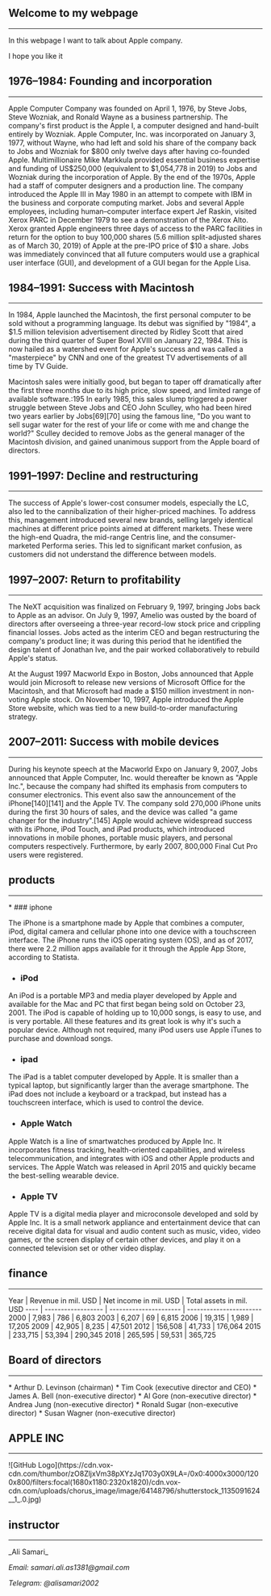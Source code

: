## Welcome to my webpage
<hr>
<P> In this webpage I want to talk about Apple company.</p>
<p> I hope you like it </P>

## 1976–1984: Founding and incorporation
<hr>
Apple Computer Company was founded on April 1, 1976, by Steve Jobs, Steve Wozniak, and Ronald Wayne as a business partnership. The company's first product is the Apple I, a computer designed and hand-built entirely by Wozniak.
Apple Computer, Inc. was incorporated on January 3, 1977, without Wayne, who had left and sold his share of the company back to Jobs and Wozniak for $800 only twelve days after having co-founded Apple. Multimillionaire Mike Markkula provided essential business expertise and funding of US$250,000 (equivalent to $1,054,778 in 2019) to Jobs and Wozniak during the incorporation of Apple.
By the end of the 1970s, Apple had a staff of computer designers and a production line. The company introduced the Apple III in May 1980 in an attempt to compete with IBM in the business and corporate computing market.
Jobs and several Apple employees, including human–computer interface expert Jef Raskin, visited Xerox PARC in December 1979 to see a demonstration of the Xerox Alto. Xerox granted Apple engineers three days of access to the PARC facilities in return for the option to buy 100,000 shares (5.6 million split-adjusted shares as of March 30, 2019) of Apple at the pre-IPO price of $10 a share.
Jobs was immediately convinced that all future computers would use a graphical user interface (GUI), and development of a GUI began for the Apple Lisa.

## 1984–1991: Success with Macintosh
<hr>
In 1984, Apple launched the Macintosh, the first personal computer to be sold without a programming language. Its debut was signified by "1984", a $1.5 million television advertisement directed by Ridley Scott that aired during the third quarter of Super Bowl XVIII on January 22, 1984. This is now hailed as a watershed event for Apple's success and was called a "masterpiece" by CNN and one of the greatest TV advertisements of all time by TV Guide.

Macintosh sales were initially good, but began to taper off dramatically after the first three months due to its high price, slow speed, and limited range of available software.:195 In early 1985, this sales slump triggered a power struggle between Steve Jobs and CEO John Sculley, who had been hired two years earlier by Jobs[69][70] using the famous line, "Do you want to sell sugar water for the rest of your life or come with me and change the world?" Sculley decided to remove Jobs as the general manager of the Macintosh division, and gained unanimous support from the Apple board of directors.

## 1991–1997: Decline and restructuring
<hr>
The success of Apple's lower-cost consumer models, especially the LC, also led to the cannibalization of their higher-priced machines. To address this, management introduced several new brands, selling largely identical machines at different price points aimed at different markets. These were the high-end Quadra, the mid-range Centris line, and the consumer-marketed Performa series. This led to significant market confusion, as customers did not understand the difference between models.

## 1997–2007: Return to profitability
<hr>
The NeXT acquisition was finalized on February 9, 1997, bringing Jobs back to Apple as an advisor. On July 9, 1997, Amelio was ousted by the board of directors after overseeing a three-year record-low stock price and crippling financial losses. Jobs acted as the interim CEO and began restructuring the company's product line; it was during this period that he identified the design talent of Jonathan Ive, and the pair worked collaboratively to rebuild Apple's status.

At the August 1997 Macworld Expo in Boston, Jobs announced that Apple would join Microsoft to release new versions of Microsoft Office for the Macintosh, and that Microsoft had made a $150 million investment in non-voting Apple stock. On November 10, 1997, Apple introduced the Apple Store website, which was tied to a new build-to-order manufacturing strategy.

## 2007–2011: Success with mobile devices
<hr>
During his keynote speech at the Macworld Expo on January 9, 2007, Jobs announced that Apple Computer, Inc. would thereafter be known as "Apple Inc.", because the company had shifted its emphasis from computers to consumer electronics. This event also saw the announcement of the iPhone[140][141] and the Apple TV. The company sold 270,000 iPhone units during the first 30 hours of sales, and the device was called "a game changer for the industry".[145] Apple would achieve widespread success with its iPhone, iPod Touch, and iPad products, which introduced innovations in mobile phones, portable music players, and personal computers respectively. Furthermore, by early 2007, 800,000 Final Cut Pro users were registered.

## products
<hr>
* ### iphone

The iPhone is a smartphone made by Apple that combines a computer, iPod, digital camera and cellular phone into one device with a touchscreen interface. The iPhone runs the iOS operating system (OS), and as of 2017, there were 2.2 million apps available for it through the Apple App Store, according to Statista.

* ### iPod

An iPod is a portable MP3 and media player developed by Apple and available for the Mac and PC that first began being sold on October 23, 2001. The iPod is capable of holding up to 10,000 songs, is easy to use, and is very portable. All these features and its great look is why it's such a popular device. Although not required, many iPod users use Apple iTunes to purchase and download songs.

* ### ipad

The iPad is a tablet computer developed by Apple. It is smaller than a typical laptop, but significantly larger than the average smartphone. The iPad does not include a keyboard or a trackpad, but instead has a touchscreen interface, which is used to control the device.

* ### Apple Watch

Apple Watch is a line of smartwatches produced by Apple Inc. It incorporates fitness tracking, health-oriented capabilities, and wireless telecommunication, and integrates with iOS and other Apple products and services.
The Apple Watch was released in April 2015 and quickly became the best-selling wearable device.

* ### Apple TV

Apple TV is a digital media player and microconsole developed and sold by Apple Inc. It is a small network appliance and entertainment device that can receive digital data for visual and audio content such as music, video, video games, or the screen display of certain other devices, and play it on a connected television set or other video display.

## finance
<hr>
Year | Revenue in mil. USD | Net income in mil. USD | Total assets in mil. USD
----  | ------------------ | ---------------------- | -----------------------
2000 | 7,983 |  786 | 6,803	
2003 | 6,207 | 69 | 6,815	
2006 | 19,315	| 1,989	 | 17,205	
2009 | 42,905 | 8,235	 | 47,501
2012 | 156,508	| 41,733 | 176,064
2015 | 233,715 | 53,394	 | 290,345
2018 | 265,595 | 59,531 | 365,725

## Board of directors
<hr>
* Arthur D. Levinson (chairman)
* Tim Cook (executive director and CEO)
* James A. Bell (non-executive director)
* Al Gore (non-executive director)
* Andrea Jung (non-executive director)
* Ronald Sugar (non-executive director)
* Susan Wagner (non-executive director)

## APPLE INC
<hr>
![GitHub Logo](https://cdn.vox-cdn.com/thumbor/zO8ZljxVm38pXYzJq1703y0X9LA=/0x0:4000x3000/1200x800/filters:focal(1680x1180:2320x1820)/cdn.vox-cdn.com/uploads/chorus_image/image/64148796/shutterstock_1135091624__1_.0.jpg)

## instructor
<hr>
_Ali Samari_

_Email: samari.ali.as1381@gmail.com_

_Telegram: @alisamari2002_


